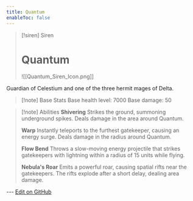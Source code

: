 ```yaml
---
title: Quantum
enableToc: false
---
```

> [!siren] Siren
>
> # Quantum
>
> ![[Quantum_Siren_Icon.png]]

Guardian of Celestium and one of the three hermit mages of Delta.

> [!note] Base Stats
> Base health level: 7000
> Base damage: 50

> [!note] Abilities
> **Shivering**
> Strikes the ground, summoning underground spikes. Deals damage in the area around Quantum.
>
> **Warp**
> Instantly teleports to the furthest gatekeeper, causing an energy surge. Deals damage in the radius around Quantum.
>
> **Flow Bend**
> Throws a slow-moving energy projectile that strikes gatekeepers with lightning within a radius of 15 units while flying.
>
> **Nebula's Roar**
> Emits a powerful roar, causing spatial rifts near the gatekeepers. The rifts explode after a short delay, dealing area damage.

--- [Edit on GitHub](https://github.com/Mondrethos/gatekeeperwiki/edit/main/content/Monsters/Quantum.md)